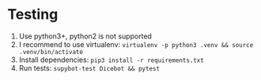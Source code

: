 # Testing

1. Use python3+, python2 is not supported
2. I recommend to use virtualenv: `virtualenv -p python3 .venv && source .venv/bin/activate`
3. Install dependencies: `pip3 install -r requirements.txt`
4. Run tests: `supybot-test Dicebot && pytest`
